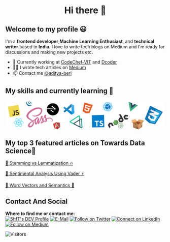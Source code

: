 <h1 align="center">Hi there 👋</h1>

## Welcome to my profile :smiley:

I'm a __frontend developer__,__Machine Learning Enthusiast__, and __technical writer__ based in __India__. I love to write tech blogs on Medium and  I'm ready for discussions and making new projects etc.

* 💼 Currently working at [CodeChef-VIT](https://www.codechefvit.com/) and [Dcoder](https://dcoder.tech/)<br/>
* ✍🏻 I wrote tech articles on [Medium](https://medium.com/@beriaditya20) <br/>
* 📫 Contact me [@aditya-beri](https://www.linkedin.com/in/aditya-beri-a04386191/)

## My skills and currently learning 🌟

<p align="center">
  <img align="center" alt="Meme Studio" src="https://github.com/aditya-beri/aditya-beri/blob/master/pack.png" />
</p>

## My top 3 featured articles on Towards Data Science🏃

[🚀 Stemming vs Lemmatization 🔥](https://towardsdatascience.com/stemming-vs-lemmatization-2daddabcb221)

[🦄 Sentimental Analysis Using Vader ⚡️](https://towardsdatascience.com/sentimental-analysis-using-vader-a3415fef7664)

[🔧 Word Vectors and Semantics 🌈](https://towardsdatascience.com/word-vectors-and-semantics-2863e7e55417)


## Contact And Social
**Where to find me or contact me:**  
<a href="https://dev.to/adityaberi8"><img src="https://d2fltix0v2e0sb.cloudfront.net/dev-badge.svg" alt="5hfT's DEV Profile" height="30" width="30"></a>
[![E-Mail](https://img.shields.io/badge/--email?label=E-mail&logo=microsoft-outlook&style=social)](beriaditya20@gmail.com)
[![Follow on Twitter](https://img.shields.io/badge/--twitter?label=Twitter&logo=Twitter&style=social)](https://twitter.com/Adityaberi8)
[![Connect on LinkedIn](https://img.shields.io/badge/--linkedin?label=LinkedIn&logo=LinkedIn&style=social)](https://www.linkedin.com/in/aditya-beri-a04386191/)
[![Follow on Medium](https://img.shields.io/badge/--Medium?label=Medium&logo=Medium&style=social)](https://medium.com/@beriaditya20)



![Visitors](https://visitor-badge.glitch.me/badge?page_id=aditya-beri.aditya-beri)


